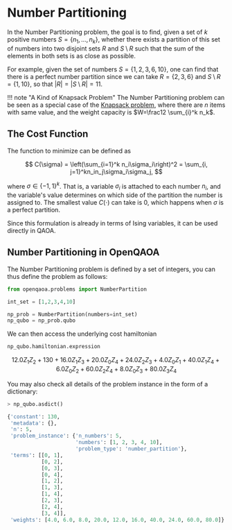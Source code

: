 # Number Partitioning

In the Number Partitioning problem, the goal is to find, given a set of $k$ positive numbers $S=\{n_1, \dots , n_k\}$, whether there exists a partition of this set of numbers into two disjoint sets $R$ and $S \setminus R$ such that the sum of the elements in both sets is as close as possible.

For example, given the set of numbers $S=\{1, 2, 3, 6, 10\}$, one can find that there is a perfect number partition since we can take $R=\{2, 3, 6\}$ and $S\setminus R =\{1, 10\}$, so that $|R|=|S\setminus R |=11$.

!!! note "A Kind of Knapsack Problem"
    The Number Partitioning problem can be seen as a special case of the [Knapsack problem](/problems/knapsack), where there are $n$ items with same value, and the weight capacity is $W=\frac12 \sum_{i}^k n_k$.

## The Cost Function

The function to minimize can be defined as

$$
C(\sigma) = \left(\sum_{i=1}^k n_i\sigma_i\right)^2 = \sum_{i, j=1}^kn_in_j\sigma_i\sigma_j,
$$

where $\sigma \in \{-1, 1\}^k$. That is, a variable $\sigma_i$ is attached to each number $n_i$, and the variable's value determines on which side of the partition the number is assigned to. The smallest value $C(\cdot)$ can take is 0, which happens when $\sigma$ is a perfect partition.

Since this formulation is already in terms of Ising variables, it can be used directly in QAOA.

## Number Partitioning in OpenQAOA

The Number Partitioning problem is defined by a set of integers, you can thus define the problem as follows:

```Python
from openqaoa.problems import NumberPartition

int_set = [1,2,3,4,10]

np_prob = NumberPartition(numbers=int_set)
np_qubo = np_prob.qubo
```

We can then access the underlying cost hamiltonian 

```Python
np_qubo.hamiltonian.expression
```

$$
12.0Z_{1}Z_{2} + 130 + 16.0Z_{1}Z_{3} + 20.0Z_{0}Z_{4} + 24.0Z_{2}Z_{3} + 4.0Z_{0}Z_{1} + 40.0Z_{1}Z_{4} + 6.0Z_{0}Z_{2} + 60.0Z_{2}Z_{4} + 8.0Z_{0}Z_{3} + 80.0Z_{3}Z_{4}
$$

You may also check all details of the problem instance in the form of a dictionary:

```Python
> np_qubo.asdict()

{'constant': 130,
 'metadata': {},
 'n': 5,
 'problem_instance': {'n_numbers': 5,
                      'numbers': [1, 2, 3, 4, 10],
                      'problem_type': 'number_partition'},
 'terms': [[0, 1],
           [0, 2],
           [0, 3],
           [0, 4],
           [1, 2],
           [1, 3],
           [1, 4],
           [2, 3],
           [2, 4],
           [3, 4]],
 'weights': [4.0, 6.0, 8.0, 20.0, 12.0, 16.0, 40.0, 24.0, 60.0, 80.0]}
```
